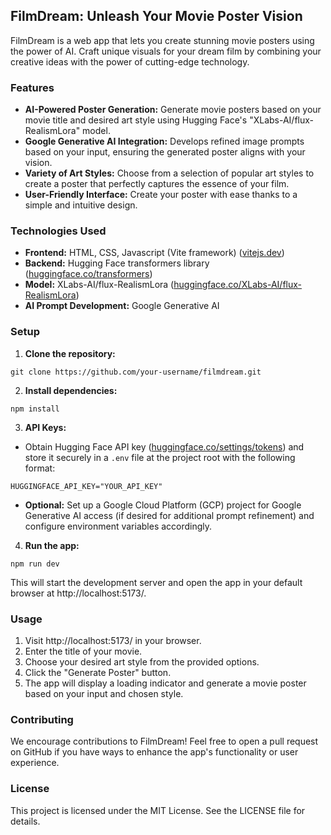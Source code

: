## FilmDream: Unleash Your Movie Poster Vision

FilmDream is a web app that lets you create stunning movie posters using the power of AI. Craft unique visuals for your dream film by combining your creative ideas with the power of cutting-edge technology.

### Features

* **AI-Powered Poster Generation:** Generate movie posters based on your movie title and desired art style using Hugging Face's "XLabs-AI/flux-RealismLora" model.
* **Google Generative AI Integration:** Develops refined image prompts based on your input, ensuring the generated poster aligns with your vision.
* **Variety of Art Styles:** Choose from a selection of popular art styles to create a poster that perfectly captures the essence of your film.
* **User-Friendly Interface:** Create your poster with ease thanks to a simple and intuitive design.

### Technologies Used

* **Frontend:** HTML, CSS, Javascript (Vite framework) ([vitejs.dev](https://vitejs.dev/))
* **Backend:** Hugging Face transformers library ([huggingface.co/transformers](https://huggingface.co/transformers))
* **Model:** XLabs-AI/flux-RealismLora ([huggingface.co/XLabs-AI/flux-RealismLora](https://huggingface.co/XLabs-AI/flux-RealismLora))
* **AI Prompt Development:** Google Generative AI

### Setup

1. **Clone the repository:**

```
git clone https://github.com/your-username/filmdream.git
```

2. **Install dependencies:**

```
npm install
```

3. **API Keys:**

- Obtain Hugging Face API key ([huggingface.co/settings/tokens](https://huggingface.co/settings/tokens)) and store it securely in a `.env` file at the project root with the following format:

```
HUGGINGFACE_API_KEY="YOUR_API_KEY"
```

- **Optional:** Set up a Google Cloud Platform (GCP) project for Google Generative AI access (if desired for additional prompt refinement) and configure environment variables accordingly.

4. **Run the app:**

```
npm run dev
```

This will start the development server and open the app in your default browser at http://localhost:5173/. 

### Usage

1. Visit http://localhost:5173/ in your browser.
2. Enter the title of your movie.
3. Choose your desired art style from the provided options.
4. Click the "Generate Poster" button.
5. The app will display a loading indicator and generate a movie poster based on your input and chosen style.

### Contributing

We encourage contributions to FilmDream! Feel free to open a pull request on GitHub if you have ways to enhance the app's functionality or user experience. 

### License

This project is licensed under the MIT License. See the LICENSE file for details.

